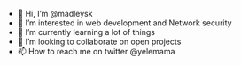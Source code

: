 - 👋 Hi, I’m @madleysk
- 👀 I’m interested in web development and Network security 
- 🌱 I’m currently learning a lot of things
- 💞️ I’m looking to collaborate on open projects
- 📫 How to reach me on twitter @yelemama

<!---
madleysk/madleysk is a ✨ special ✨ repository because its `README.md` (this file) appears on your GitHub profile.
You can click the Preview link to take a look at your changes.
--->
